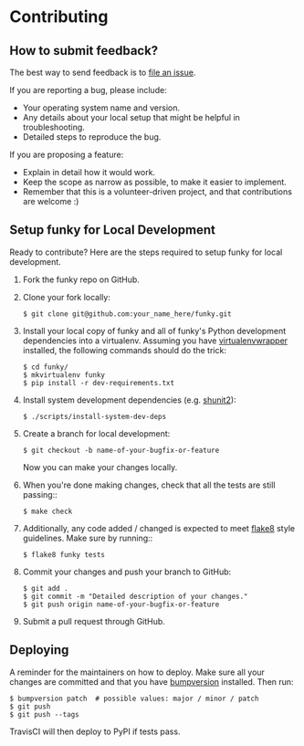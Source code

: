 # Contributing

## How to submit feedback?

The best way to send feedback is to [file an issue](https://github.com/bbugyi200/funky/issues).

If you are reporting a bug, please include:

* Your operating system name and version.
* Any details about your local setup that might be helpful in troubleshooting.
* Detailed steps to reproduce the bug.

If you are proposing a feature:

* Explain in detail how it would work.
* Keep the scope as narrow as possible, to make it easier to implement.
* Remember that this is a volunteer-driven project, and that contributions
  are welcome :)

## Setup funky for Local Development

Ready to contribute? Here are the steps required to setup funky for local
development.

1. Fork the funky repo on GitHub.

1. Clone your fork locally:

    ```console
    $ git clone git@github.com:your_name_here/funky.git
    ```

1. Install your local copy of funky and all of funky's Python development
   dependencies into a virtualenv. Assuming you have [virtualenvwrapper]
   installed, the following commands should do the trick:

    ```console
    $ cd funky/
    $ mkvirtualenv funky
    $ pip install -r dev-requirements.txt
    ```
    
1. Install system development dependencies (e.g. [shunit2]):
   
   ```console
   $ ./scripts/install-system-dev-deps
   ```

1. Create a branch for local development:

    ``` console
    $ git checkout -b name-of-your-bugfix-or-feature
    ```

   Now you can make your changes locally.

1. When you're done making changes, check that all the tests are still passing::

    ```console
    $ make check
    ```

1. Additionally, any code added / changed is expected to meet [flake8] style guidelines.
   Make sure by running::

   ```console
   $ flake8 funky tests
   ```

1. Commit your changes and push your branch to GitHub:

    ```console
    $ git add .
    $ git commit -m "Detailed description of your changes."
    $ git push origin name-of-your-bugfix-or-feature
    ```

1. Submit a pull request through GitHub.


## Deploying

A reminder for the maintainers on how to deploy. Make sure all your changes
are committed and that you have [bumpversion] installed. Then run:

```console
$ bumpversion patch  # possible values: major / minor / patch
$ git push
$ git push --tags
```

TravisCI will then deploy to PyPI if tests pass.

[bumpversion]: https://github.com/c4urself/bump2version
[flake8]: https://github.com/PyCQA/flake8
[shunit2]: https://github.com/kward/shunit2
[virtualenvwrapper]: https://virtualenvwrapper.readthedocs.io/en/latest/index.html
